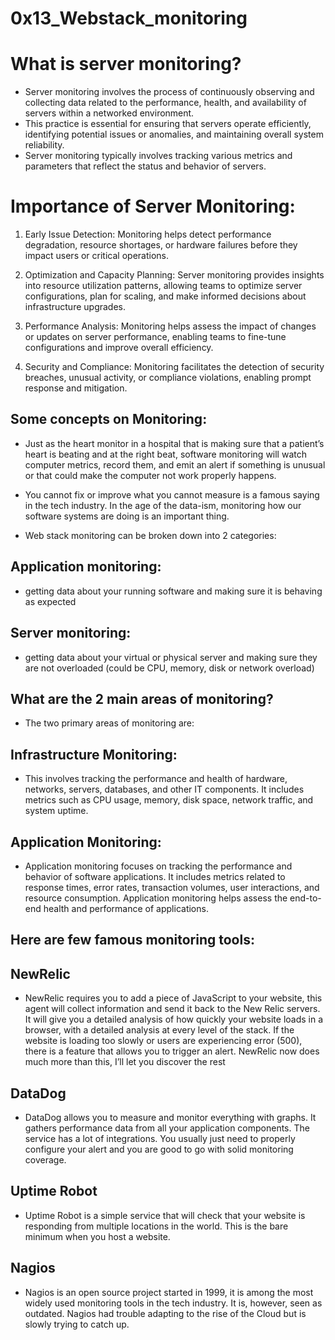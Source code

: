 #  0x13_Webstack_monitoring

# What is server monitoring?

- Server monitoring involves the process of continuously observing and collecting data related to the performance, health, and availability of servers within a networked environment. 
- This practice is essential for ensuring that servers operate efficiently, identifying potential issues or anomalies, and maintaining overall system reliability. 
- Server monitoring typically involves tracking various metrics and parameters that reflect the status and behavior of servers.

# Importance of Server Monitoring:

1. Early Issue Detection: Monitoring helps detect performance degradation, resource shortages, or hardware failures before they impact users or critical operations.

2. Optimization and Capacity Planning: Server monitoring provides insights into resource utilization patterns, allowing teams to optimize server configurations, plan for scaling, and make informed decisions about infrastructure upgrades.

3. Performance Analysis: Monitoring helps assess the impact of changes or updates on server performance, enabling teams to fine-tune configurations and improve overall efficiency.

4. Security and Compliance: Monitoring facilitates the detection of security breaches, unusual activity, or compliance violations, enabling prompt response and mitigation.

## Some concepts on Monitoring:

- Just as the heart monitor in a hospital that is making sure that a patient’s heart is beating and at the right beat, software monitoring will watch computer metrics, record them, and emit an alert if something is unusual or that could make the computer not work properly happens.

- You cannot fix or improve what you cannot measure is a famous saying in the tech industry. In the age of the data-ism, monitoring how our software systems are doing is an important thing.

- Web stack monitoring can be broken down into 2 categories:

## Application monitoring:

- getting data about your running software and making sure it is behaving as expected

## Server monitoring:

-  getting data about your virtual or physical server and making sure they are not overloaded (could be CPU, memory, disk or network overload)

## What are the 2 main areas of monitoring?
- The two primary areas of monitoring are:

## Infrastructure Monitoring:

- This involves tracking the performance and health of hardware, networks, servers, databases, and other IT components. It includes metrics such as CPU usage, memory, disk space, network traffic, and system uptime.

## Application Monitoring:

- Application monitoring focuses on tracking the performance and behavior of software applications. It includes metrics related to response times, error rates, transaction volumes, user interactions, and resource consumption. Application monitoring helps assess the end-to-end health and performance of applications.

## Here are few famous monitoring tools:

## NewRelic

- NewRelic requires you to add a piece of JavaScript to your website, this agent will collect information and send it back to the New Relic servers. It will give you a detailed analysis of how quickly your website loads in a browser, with a detailed analysis at every level of the stack. If the website is loading too slowly or users are experiencing error (500), there is a feature that allows you to trigger an alert. NewRelic now does much more than this, I’ll let you discover the rest

## DataDog

- DataDog allows you to measure and monitor everything with graphs. It gathers performance data from all your application components. The service has a lot of integrations. You usually just need to properly configure your alert and you are good to go with solid monitoring coverage.

## Uptime Robot

- Uptime Robot is a simple service that will check that your website is responding from multiple locations in the world. This is the bare minimum when you host a website.

## Nagios

- Nagios is an open source project started in 1999, it is among the most widely used monitoring tools in the tech industry. It is, however, seen as outdated. Nagios had trouble adapting to the rise of the Cloud but is slowly trying to catch up.